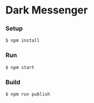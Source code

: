 # Dark Messenger

### Setup
```
$ npm install
```

### Run
```
$ npm start
```

### Build
```
$ npm run publish
```